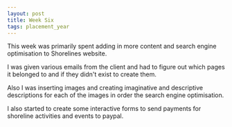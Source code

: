 ```yaml
---
layout: post
title: Week Six
tags: placement_year
---
```

This week was primarily spent adding in more content and search engine optimisation to Shorelines website.

I was given various emails from the client and had to figure out which pages it belonged to and if they didn't exist to create them.

Also I was inserting images and creating imaginative and descriptive descriptions for each of the images in order the search engine optimisation.

I also started to create some interactive forms to send payments for shoreline activities and events to paypal.

